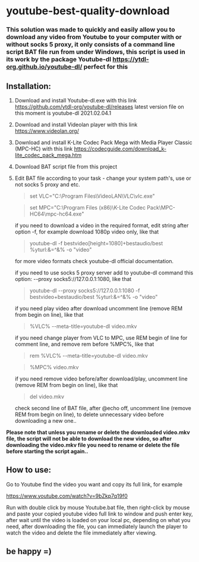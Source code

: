 # youtube-best-quality-download

### This solution was made to quickly and easily allow you to download any video from Youtube to your computer with or without socks 5 proxy, it only consists of a command line script BAT file run from under Windows, this script is used in its work by the package Youtube-dl https://ytdl-org.github.io/youtube-dl/ perfect for this

## Installation:
1. Download and install Youtube-dl.exe with this link https://github.com/ytdl-org/youtube-dl/releases  latest version file on this moment is youtube-dl 2021.02.04.1

2. Download and install Videolan player with this link https://www.videolan.org/ 

3. Download and install K-Lite Codec Pack Mega with Media Player Classic (MPC-HC) with this link https://codecguide.com/download_k-lite_codec_pack_mega.htm

4. Download BAT script file from this project
6. Edit BAT file according to your task - change your system path's, use or not socks 5 proxy and etc.

   >set VLC="C:\Program Files\VideoLAN\VLC\vlc.exe"
   
   >set MPC="C:\Program Files (x86)\K-Lite Codec Pack\MPC-HC64\mpc-hc64.exe"
   
   if you need to download a video in the required format, edit string after option -f, for example download 1080p video only, like that
    
   >youtube-dl -f bestvideo[height=1080]+bestaudio/best %yturl:&=^&% -o "video"
   
   for more video formats check youtube-dl official documentation.

   if you need to use socks 5 proxy server add to youtube-dl command this option: --proxy socks5://127.0.0.1:1080, like that
   
   >youtube-dl --proxy socks5://127.0.0.1:1080 -f bestvideo+bestaudio/best %yturl:&=^&% -o "video"
   
   if you need play video after download uncomment line (remove REM from begin on line), like that
   
   >%VLC% --meta-title=youtube-dl video.mkv

   if you need change player from VLC to MPC, use REM begin of line for comment line, and remove rem before %MPC%, like that
   
   >rem %VLC% --meta-title=youtube-dl video.mkv
   
   >%MPC% video.mkv
   
   if you need remove video before/after download/play, uncomment line (remove REM from begin on line), like that
   
   >del video.mkv
  
   check second line of BAT file, after @echo off, uncomment line (remove REM from begin on line), to delete unnecessary video before downloading a new one..

**Please note that unless you rename or delete the downloaded video.mkv file, the script will not be able to download the new video, so after downloading the video.mkv file you need to rename or delete the file before starting the script again..**


## How to use:

Go to Youtube find the video you want and copy its full link, for example 

https://www.youtube.com/watch?v=9bZkp7q19f0 

Run with double click by mouse Youtube.bat file, then right-click by mouse and paste your copied youtube video full link to window and push enter key, after wait until the video is loaded on your local pc, depending on what you need, after downloading the file, you can immediately launch the player to watch the video and delete the file immediately after viewing.

## be happy =)
